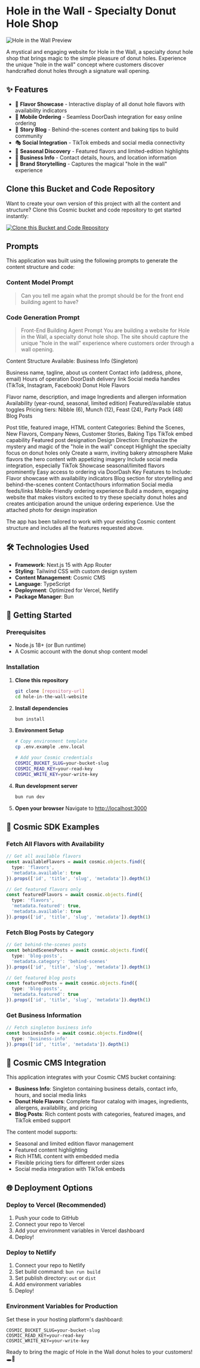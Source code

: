 # Hole in the Wall - Specialty Donut Hole Shop

![Hole in the Wall Preview](https://imgix.cosmicjs.com/d62c8000-7876-11f0-a051-23c10f41277a-photo-1556909114-f6e7ad7d3136-1755111224087.jpg?w=1200&h=300&fit=crop&auto=format,compress)

A mystical and engaging website for Hole in the Wall, a specialty donut hole shop that brings magic to the simple pleasure of donut holes. Experience the unique "hole in the wall" concept where customers discover handcrafted donut holes through a signature wall opening.

## ✨ Features

- 🍩 **Flavor Showcase** - Interactive display of all donut hole flavors with availability indicators
- 📱 **Mobile Ordering** - Seamless DoorDash integration for easy online ordering  
- 📝 **Story Blog** - Behind-the-scenes content and baking tips to build community
- 🎭 **Social Integration** - TikTok embeds and social media connectivity
- 🌟 **Seasonal Discovery** - Featured flavors and limited-edition highlights
- 📍 **Business Info** - Contact details, hours, and location information
- 🏪 **Brand Storytelling** - Captures the magical "hole in the wall" experience

## Clone this Bucket and Code Repository

Want to create your own version of this project with all the content and structure? Clone this Cosmic bucket and code repository to get started instantly:

[![Clone this Bucket and Code Repository](https://img.shields.io/badge/Clone%20this%20Bucket-29abe2?style=for-the-badge&logo=cosmic&logoColor=white)](https://app.cosmic-staging.com/projects/new?clone_bucket=689cdc93efcf4b47c154dbf2&clone_repository=689ce2e8efcf4b47c154dc26)

## Prompts

This application was built using the following prompts to generate the content structure and code:

### Content Model Prompt

> Can you tell me again what the prompt should be for the front end building agent to have?

### Code Generation Prompt

> Front-End Building Agent Prompt
You are building a website for Hole in the Wall, a specialty donut hole shop. The site should capture the unique "hole in the wall" experience where customers order through a wall opening.

Content Structure Available:
Business Info (Singleton)

Business name, tagline, about us content
Contact info (address, phone, email)
Hours of operation
DoorDash delivery link
Social media handles (TikTok, Instagram, Facebook)
Donut Hole Flavors

Flavor name, description, and image
Ingredients and allergen information
Availability (year-round, seasonal, limited edition)
Featured/available status toggles
Pricing tiers: Nibble (6), Munch (12), Feast (24), Party Pack (48)
Blog Posts

Post title, featured image, HTML content
Categories: Behind the Scenes, New Flavors, Company News, Customer Stories, Baking Tips
TikTok embed capability
Featured post designation
Design Direction:
Emphasize the mystery and magic of the "hole in the wall" concept
Highlight the specialty focus on donut holes only
Create a warm, inviting bakery atmosphere
Make flavors the hero content with appetizing imagery
Include social media integration, especially TikTok
Showcase seasonal/limited flavors prominently
Easy access to ordering via DoorDash
Key Features to Include:
Flavor showcase with availability indicators
Blog section for storytelling and behind-the-scenes content
Contact/hours information
Social media feeds/links
Mobile-friendly ordering experience
Build a modern, engaging website that makes visitors excited to try these specialty donut holes and creates anticipation around the unique ordering experience.
Use the attached photo for design inspiration

The app has been tailored to work with your existing Cosmic content structure and includes all the features requested above.

## 🛠 Technologies Used

- **Framework**: Next.js 15 with App Router
- **Styling**: Tailwind CSS with custom design system
- **Content Management**: Cosmic CMS
- **Language**: TypeScript
- **Deployment**: Optimized for Vercel, Netlify
- **Package Manager**: Bun

## 🚀 Getting Started

### Prerequisites

- Node.js 18+ (or Bun runtime)
- A Cosmic account with the donut shop content model

### Installation

1. **Clone this repository**
   ```bash
   git clone [repository-url]
   cd hole-in-the-wall-website
   ```

2. **Install dependencies**
   ```bash
   bun install
   ```

3. **Environment Setup**
   ```bash
   # Copy environment template
   cp .env.example .env.local
   
   # Add your Cosmic credentials
   COSMIC_BUCKET_SLUG=your-bucket-slug
   COSMIC_READ_KEY=your-read-key
   COSMIC_WRITE_KEY=your-write-key
   ```

4. **Run development server**
   ```bash
   bun run dev
   ```

5. **Open your browser**
   Navigate to [http://localhost:3000](http://localhost:3000)

## 🌟 Cosmic SDK Examples

### Fetch All Flavors with Availability
```typescript
// Get all available flavors
const availableFlavors = await cosmic.objects.find({
  type: 'flavors',
  'metadata.available': true
}).props(['id', 'title', 'slug', 'metadata']).depth(1)

// Get featured flavors only
const featuredFlavors = await cosmic.objects.find({
  type: 'flavors', 
  'metadata.featured': true,
  'metadata.available': true
}).props(['id', 'title', 'slug', 'metadata']).depth(1)
```

### Fetch Blog Posts by Category
```typescript
// Get behind-the-scenes posts
const behindScenesPosts = await cosmic.objects.find({
  type: 'blog-posts',
  'metadata.category': 'behind-scenes'
}).props(['id', 'title', 'slug', 'metadata']).depth(1)

// Get featured blog posts
const featuredPosts = await cosmic.objects.find({
  type: 'blog-posts',
  'metadata.featured': true
}).props(['id', 'title', 'slug', 'metadata']).depth(1)
```

### Get Business Information
```typescript
// Fetch singleton business info
const businessInfo = await cosmic.objects.findOne({
  type: 'business-info'
}).props(['id', 'title', 'metadata']).depth(1)
```

## 🏪 Cosmic CMS Integration

This application integrates with your Cosmic CMS bucket containing:

- **Business Info**: Singleton containing business details, contact info, hours, and social media links
- **Donut Hole Flavors**: Complete flavor catalog with images, ingredients, allergens, availability, and pricing
- **Blog Posts**: Rich content posts with categories, featured images, and TikTok embed support

The content model supports:
- Seasonal and limited edition flavor management
- Featured content highlighting
- Rich HTML content with embedded media
- Flexible pricing tiers for different order sizes
- Social media integration with TikTok embeds

## 🌐 Deployment Options

### Deploy to Vercel (Recommended)
1. Push your code to GitHub
2. Connect your repo to Vercel
3. Add your environment variables in Vercel dashboard
4. Deploy!

### Deploy to Netlify
1. Connect your repo to Netlify
2. Set build command: `bun run build`
3. Set publish directory: `out` or `dist`
4. Add environment variables
5. Deploy!

### Environment Variables for Production
Set these in your hosting platform's dashboard:
```
COSMIC_BUCKET_SLUG=your-bucket-slug
COSMIC_READ_KEY=your-read-key
COSMIC_WRITE_KEY=your-write-key
```

Ready to bring the magic of Hole in the Wall donut holes to your customers! 🕳️🍩

<!-- README_END -->